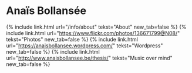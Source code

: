 ---
---

# Anaïs Bollansée


{% include link.html url="/info/about" tekst="About" new_tab=false %}
{% include link.html url="https://www.flickr.com/photos/136671799@N08/" tekst="Photos" new_tab=false %}
{% include link.html url="https://anaisbollansee.wordpress.com/" tekst="Wordpress" new_tab=false %}
{% include link.html url="http://www.anaisbollansee.be/thesis/" tekst="Music over mind" new_tab=false %}
